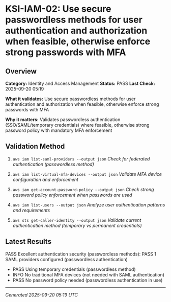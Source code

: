 # KSI-IAM-02: Use secure passwordless methods for user authentication and authorization when feasible, otherwise enforce strong passwords with MFA

## Overview

**Category:** Identity and Access Management
**Status:** PASS
**Last Check:** 2025-09-20 05:19

**What it validates:** Use secure passwordless methods for user authentication and authorization when feasible, otherwise enforce strong passwords with MFA

**Why it matters:** Validates passwordless authentication (SSO/SAML/temporary credentials) where feasible, otherwise strong password policy with mandatory MFA enforcement

## Validation Method

1. `aws iam list-saml-providers --output json`
   *Check for federated authentication (passwordless method)*

2. `aws iam list-virtual-mfa-devices --output json`
   *Validate MFA device configuration and enforcement*

3. `aws iam get-account-password-policy --output json`
   *Check strong password policy enforcement when passwords are used*

4. `aws iam list-users --output json`
   *Analyze user authentication patterns and requirements*

5. `aws sts get-caller-identity --output json`
   *Validate current authentication method (temporary vs permanent credentials)*

## Latest Results

PASS Excellent authentication security (passwordless methods): PASS 1 SAML providers configured (passwordless authentication)
- PASS Using temporary credentials (passwordless method)
- INFO No traditional MFA devices (not needed with SAML authentication)
- PASS No password policy needed (passwordless authentication in use)

---
*Generated 2025-09-20 05:19 UTC*